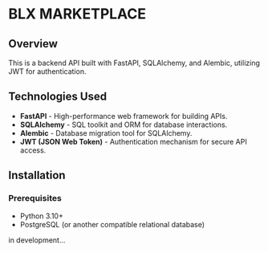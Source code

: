 # BLX MARKETPLACE

## Overview
This is a backend API built with FastAPI, SQLAlchemy, and Alembic, utilizing JWT for authentication.

## Technologies Used
- **FastAPI** - High-performance web framework for building APIs.
- **SQLAlchemy** - SQL toolkit and ORM for database interactions.
- **Alembic** - Database migration tool for SQLAlchemy.
- **JWT (JSON Web Token)** - Authentication mechanism for secure API access.

## Installation

### Prerequisites
- Python 3.10+
- PostgreSQL (or another compatible relational database)

in development...